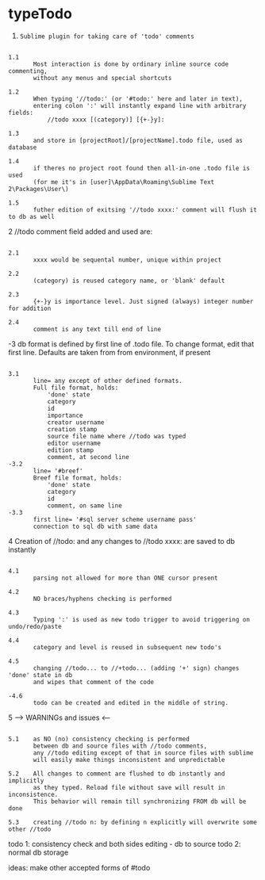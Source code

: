 typeTodo
========

1.     Sublime plugin for taking care of 'todo' comments
~~~

1.1
       Most interaction is done by ordinary inline source code commenting,
       without any menus and special shortcuts

1.2
       When typing '//todo:' (or '#todo:' here and later in text),
       entering colon ':' will instantly expand line with arbitrary fields:
           //todo xxxx [(category)] [{+-}y]:

1.3
       and store in [projectRoot]/[projectName].todo file, used as database

1.4
       if theres no project root found then all-in-one .todo file is used
       (for me it's in [user]\AppData\Roaming\Sublime Text 2\Packages\User\)

1.5
       futher edition of exitsing '//todo xxxx:' comment will flush it to db as well
~~~


2      //todo comment field added and used are:
~~~

2.1
       xxxx would be sequental number, unique within project

2.2
       (category) is reused category name, or 'blank' default

2.3
       {+-}y is importance level. Just signed (always) integer number for addition

2.4
       comment is any text till end of line
~~~


-3     db format is defined by first line of .todo file.
       To change format, edit that first line.
       Defaults are taken from from environment, if present
~~~

3.1
       line= any except of other defined formats.
       Full file format, holds:
           'done' state
           category
           id
           importance
           creator username
           creation stamp
           source file name where //todo was typed
           editor username
           edition stamp
           comment, at second line
-3.2
       line= '#breef'
       Breef file format, holds:
           'done' state
           category
           id
           comment, on same line
-3.3
       first line= '#sql server scheme username pass'
       connection to sql db with same data
~~~


4      Creation of //todo: and any changes to //todo xxxx: are saved to db instantly
~~~

4.1
       parsing not allowed for more than ONE cursor present

4.2
       NO braces/hyphens checking is performed

4.3
       Typing ':' is used as new todo trigger to avoid triggering on undo/redo/paste

4.4
       category and level is reused in subsequent new todo's

4.5
       changing //todo... to //+todo... (adding '+' sign) changes 'done' state in db
       and wipes that comment of the code

-4.6
       todo can be created and edited in the middle of string.
~~~


5         --> WARNINGs and issues <--
~~~

5.1    as NO (no) consistency checking is performed
       between db and source files with //todo comments,
       any //todo editing except of that in source files with sublime
       will easily make things inconsistent and unpredictable

5.2    All changes to comment are flushed to db instantly and implicitly
       as they typed. Reload file without save will result in inconsistence.
       This behavior will remain till synchronizing FROM db will be done

5.3    creating //todo n: by defining n explicitly will overwrite some other //todo
~~~

todo 1: consistency check and both sides editing - db to source
todo 2: normal db storage

ideas:
  make other accepted forms of #todo
